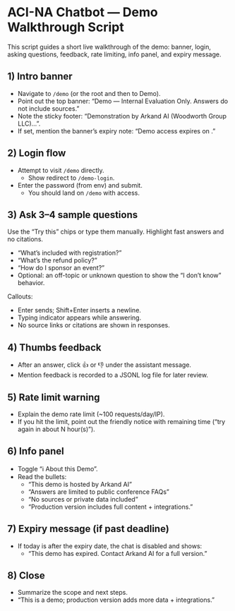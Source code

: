 # ACI-NA Chatbot — Demo Walkthrough Script

This script guides a short live walkthrough of the demo: banner, login, asking questions, feedback, rate limiting, info panel, and expiry message.

## 1) Intro banner
- Navigate to `/demo` (or the root and then to Demo).
- Point out the top banner: “Demo — Internal Evaluation Only. Answers do not include sources.”
- Note the sticky footer: “Demonstration by Arkand AI (Woodworth Group LLC)…”.
- If set, mention the banner’s expiry note: “Demo access expires on <DATE>.”

## 2) Login flow
- Attempt to visit `/demo` directly.
  - Show redirect to `/demo-login`.
- Enter the password (from env) and submit.
  - You should land on `/demo` with access.

## 3) Ask 3–4 sample questions
Use the “Try this” chips or type them manually. Highlight fast answers and no citations.
- “What’s included with registration?”
- “What’s the refund policy?”
- “How do I sponsor an event?”
- Optional: an off-topic or unknown question to show the “I don’t know” behavior.

Callouts:
- Enter sends; Shift+Enter inserts a newline.
- Typing indicator appears while answering.
- No source links or citations are shown in responses.

## 4) Thumbs feedback
- After an answer, click 👍 or 👎 under the assistant message.
- Mention feedback is recorded to a JSONL log file for later review.

## 5) Rate limit warning
- Explain the demo rate limit (~100 requests/day/IP).
- If you hit the limit, point out the friendly notice with remaining time (“try again in about N hour(s)”).

## 6) Info panel
- Toggle “ℹ️ About this Demo”.
- Read the bullets:
  - “This demo is hosted by Arkand AI”
  - “Answers are limited to public conference FAQs”
  - “No sources or private data included”
  - “Production version includes full content + integrations.”

## 7) Expiry message (if past deadline)
- If today is after the expiry date, the chat is disabled and shows:
  - “This demo has expired. Contact Arkand AI for a full version.”

## 8) Close
- Summarize the scope and next steps.
- “This is a demo; production version adds more data + integrations.”
